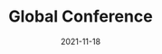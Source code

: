 ---
layout: default
title : Global Conference
modal-id: 5
date: 2021-11-18
img: conference.png
alt: image-alt
project-date: July 2021 - Nov 2021
link1: THE CONNECT 2021 English Brochure

description: 신한스퀘어브릿지 인천 스타트업 콘퍼런스 The Connect 2021 기획 운영

---